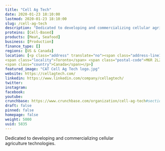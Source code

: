 ```yaml
---
title: "Cell Ag Tech"
date: 2020-01-23 18:10:00
lastmod: 2020-01-23 18:10:00
slug: /cell-ag-tech
description: "Dedicated to developing and commercializing cellular agriculture&nbsp;technologies."
proteins: [Cell-Based]
products: [Meat, Seafood]
business: [Production]
finance_type: []
regions: [US & Canada]
location: [<p class="address" translate="no"><span class="address-line1">Kennedy Avenue</span><br>
<span class="locality">Toronto</span> <span class="postal-code">M6R 2L2</span><br>
<span class="country">Canada</span></p>]
featured_image: "CAT Cell Ag Tech logo.jpg"
website: https://cellagtech.com/
linkedin: https://www.linkedin.com/company/cellagtech/
twitter: 
instagram: 
facebook: 
youtube: 
crunchbase: https://www.crunchbase.com/organization/cell-ag-tech#section-overview
draft: false
pinned: false
homepage: false
weight: 5000
uuid: 5835
---
```

Dedicated to developing and commercializing cellular agriculture&nbsp;technologies.
